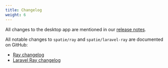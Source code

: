 ```yaml
---
title: Changelog
weight: 6
---
```


All changes to the desktop app are mentioned in our [release notes](https://spatie.be/products/ray/release-notes).

All notable changes to `spatie/ray` and `spatie/laravel-ray` are documented on GitHub:

- [Ray changelog](https://github.com/spatie/ray/blob/master/CHANGELOG.md)
- [Laravel Ray changelog](https://github.com/spatie/laravel-ray/blob/master/CHANGELOG.md)
